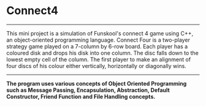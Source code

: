 # Connect4
---
This mini project is a simulation of Funskool's connect 4 game using C++, an object-oriented programming language. 
Connect Four is a two-player strategy game played on a 7-column by 6-row board. Each player has a coloured disk and drops his disk into one column. The disc falls down to the lowest empty cell of the column. The first player to make an alignment of four discs of his colour either vertically, horizontally or diagonally wins. 

---
**The program uses various concepts of Object Oriented Programming such as Message Passing, Encapsulation, Abstraction, Default Constructor, Friend Function and File Handling concepts.**
